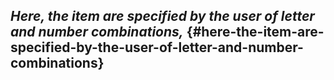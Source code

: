 ## **_Here, the item are specified by the user of letter and number combinations,_** {#here-the-item-are-specified-by-the-user-of-letter-and-number-combinations}